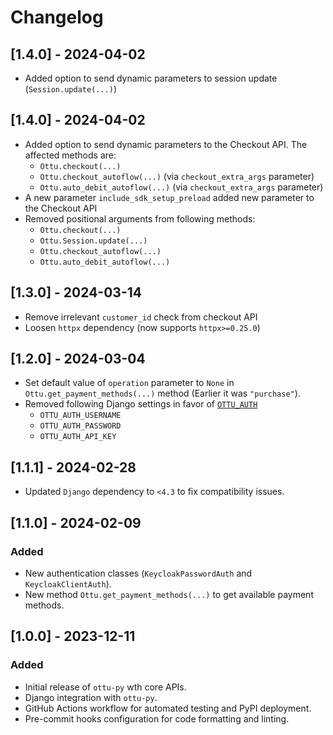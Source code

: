 # Changelog

## [1.4.0] - 2024-04-02
- Added option to send dynamic parameters to session update (`Session.update(...)`)

## [1.4.0] - 2024-04-02
- Added option to send dynamic parameters to the Checkout API. The affected methods are:
  - `Ottu.checkout(...)`
  - `Ottu.checkout_autoflow(...)` (via `checkout_extra_args` parameter)
  - `Ottu.auto_debit_autoflow(...)` (via `checkout_extra_args` parameter)
- A new parameter `include_sdk_setup_preload` added new parameter to the Checkout API
- Removed positional arguments from following methods:
  - `Ottu.checkout(...)`
  - `Ottu.Session.update(...)`
  - `Ottu.checkout_autoflow(...)`
  - `Ottu.auto_debit_autoflow(...)`

## [1.3.0] - 2024-03-14
- Remove irrelevant `customer_id` check from checkout API
- Loosen `httpx` dependency (now supports `httpx>=0.25.0`)

## [1.2.0] - 2024-03-04
- Set default value of `operation` parameter to `None` in `Ottu.get_payment_methods(...)` method (Earlier it was `"purchase"`).
- Removed following Django settings in favor of [`OTTU_AUTH`](/README.md#authentication-settings)
  - `OTTU_AUTH_USERNAME`
  - `OTTU_AUTH_PASSWORD`
  - `OTTU_AUTH_API_KEY`

## [1.1.1] - 2024-02-28
- Updated `Django` dependency to `<4.3` to fix compatibility issues.

## [1.1.0] - 2024-02-09

### Added
- New authentication classes (`KeycloakPasswordAuth` and `KeycloakClientAuth`).
- New method `Ottu.get_payment_methods(...)` to get available payment methods.

## [1.0.0] - 2023-12-11

### Added
- Initial release of `ottu-py` wth core APIs.
- Django integration with `ottu-py`.
- GitHub Actions workflow for automated testing and PyPI deployment.
- Pre-commit hooks configuration for code formatting and linting.
